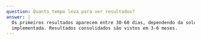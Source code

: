 ```yaml
---
question: Quanto tempo leva para ver resultados?
answer: |
  Os primeiros resultados aparecem entre 30-60 dias, dependendo da solução
  implementada. Resultados consolidados são vistos em 3-6 meses.
---
```

